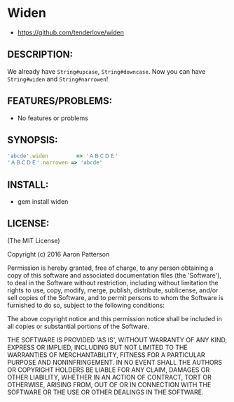 # Widen

* https://github.com/tenderlove/widen

## DESCRIPTION:

We already have `String#upcase`, `String#downcase`.  Now you can have
`String#widen` and `String#narrowen`!

## FEATURES/PROBLEMS:

* No features or problems

## SYNOPSIS:

```ruby
'abcde'.widen         => 'ＡＢＣＤＥ'
'ＡＢＣＤＥ'.narrowen => 'abcde'
```

## INSTALL:

* gem install widen

## LICENSE:

(The MIT License)

Copyright (c) 2016 Aaron Patterson

Permission is hereby granted, free of charge, to any person obtaining
a copy of this software and associated documentation files (the
'Software'), to deal in the Software without restriction, including
without limitation the rights to use, copy, modify, merge, publish,
distribute, sublicense, and/or sell copies of the Software, and to
permit persons to whom the Software is furnished to do so, subject to
the following conditions:

The above copyright notice and this permission notice shall be
included in all copies or substantial portions of the Software.

THE SOFTWARE IS PROVIDED 'AS IS', WITHOUT WARRANTY OF ANY KIND,
EXPRESS OR IMPLIED, INCLUDING BUT NOT LIMITED TO THE WARRANTIES OF
MERCHANTABILITY, FITNESS FOR A PARTICULAR PURPOSE AND NONINFRINGEMENT.
IN NO EVENT SHALL THE AUTHORS OR COPYRIGHT HOLDERS BE LIABLE FOR ANY
CLAIM, DAMAGES OR OTHER LIABILITY, WHETHER IN AN ACTION OF CONTRACT,
TORT OR OTHERWISE, ARISING FROM, OUT OF OR IN CONNECTION WITH THE
SOFTWARE OR THE USE OR OTHER DEALINGS IN THE SOFTWARE.
